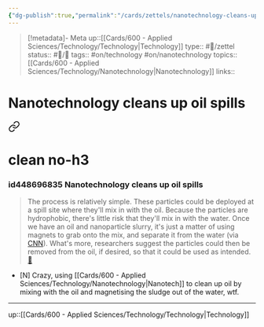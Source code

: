 ```yaml
---
{"dg-publish":true,"permalink":"/cards/zettels/nanotechnology-cleans-up-oil-spills/","title":"Nanotechnology cleans up oil spills"}
---
```



> [!metadata]- Meta
> up::[[Cards/600 - Applied Sciences/Technology/Technology\|Technology]]
> type:: #📝/zettel
> status:: #📝/🌿
> tags:: #on/technology #on/nanotechnology 
> topics:: [[Cards/600 - Applied Sciences/Technology/Nanotechnology\|Nanotechnology]]
> links:: 

# Nanotechnology cleans up oil spills


<div class="transclusion internal-embed is-loaded"><a class="markdown-embed-link" href="/sources/readwise/articles/the-surprising-ways-nanotechnology-is-changing-the-world-around-us/#id448696835-nanotechnology-cleans-up-oil-spills" aria-label="Open link"><svg xmlns="http://www.w3.org/2000/svg" width="24" height="24" viewBox="0 0 24 24" fill="none" stroke="currentColor" stroke-width="2" stroke-linecap="round" stroke-linejoin="round" class="svg-icon lucide-link"><path d="M10 13a5 5 0 0 0 7.54.54l3-3a5 5 0 0 0-7.07-7.07l-1.72 1.71"></path><path d="M14 11a5 5 0 0 0-7.54-.54l-3 3a5 5 0 0 0 7.07 7.07l1.71-1.71"></path></svg></a><div class="markdown-embed">

<div class="markdown-embed-title">

# clean no-h3

</div>


### id448696835 Nanotechnology cleans up oil spills

> The process is relatively simple. These particles could be deployed at a spill site where they'll mix in with the oil. Because the particles are hydrophobic, there's little risk that they'll mix in with the water. Once we have an oil and nanoparticle slurry, it's just a matter of using magnets to grab onto the mix, and separate it from the water (via [CNN](https://www.cnn.com/2012/09/21/tech/oil-spill-magnets)). What's more, researchers suggest the particles could then be removed from the oil, if desired, so that it could be used as intended. <span class='highlight-link'>[🔗](https://read.readwise.io/read/01gnwq6q97xdqzebzjt7t86506)</span>





</div></div>


- [N] Crazy, using [[Cards/600 - Applied Sciences/Technology/Nanotechnology\|Nanotech]] to clean up oil by mixing with the oil and magnetising the sludge out of the water, wtf.
---

up::[[Cards/600 - Applied Sciences/Technology/Technology\|Technology]]